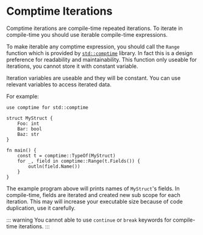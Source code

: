 # Comptime Iterations

Comptime iterations are compile-time repeated iterations. To iterate in compile-time you should use iterable compile-time expressions.

To make iterable any comptime expression, you should call the `Range` function which is provided by [`std::comptime`](/std/comptime) library. In fact this is a design preference for readability and maintainability. This function only useable for iterations, you cannot store it with constant variable.

Iteration variables are useable and they will be constant. You can use relevant variables to access iterated data.

For example:
```jule
use comptime for std::comptime

struct MyStruct {
    Foo: int
    Bar: bool
    Baz: str
}

fn main() {
    const t = comptime::TypeOf(MyStruct)
    for _, field in comptime::Range(t.Fields()) {
        outln(field.Name())
    }
}
```

The example program above will prints names of `MyStruct`'s fields. In compile-time, fields are iterated and created new sub scope for each iteration. This may will increase your executable size because of code duplication, use it carefully.

::: warning
You cannot able to use `continue` or `break` keywords for compile-time iterations.
:::